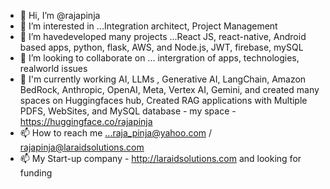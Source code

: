 - 👋 Hi, I’m @rajapinja
- 👀 I’m interested in ...Integration architect, Project Management
- 🌱 I’m havedeveloped many projects ...React JS, react-native, Android based apps, python, flask,  AWS,  and Node.js, JWT, firebase, mySQL
- 💞️ I’m looking to collaborate on ... intergration of apps, technologies, realworld issues
- 💞️ I'm currently working AI, LLMs , Generative AI, LangChain, Amazon BedRock, Anthropic, OpenAI, Meta, Vertex AI, Gemini, and created many spaces on Huggingfaces hub, Created RAG applications with Multiple PDFS, WebSites, and MySQL database - my space -https://huggingface.co/rajapinja
- 📫 How to reach me ...raja_pinja@yahoo.com / rajapinja@laraidsolutions.com
- 📫 My Start-up company - http://laraidsolutions.com and looking for funding

<!---
rajapinja/rajapinja is a ✨ special ✨ repository because its `README.md` (this file) appears on your GitHub profile.
You can click the Preview link to take a look at your changes.
--->
